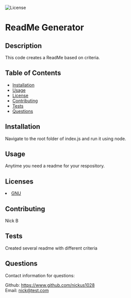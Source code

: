 

![License](https://img.shields.io/static/v1?label=License&message=GNU&color=BLUE)

# ReadMe Generator

## Description
This code creates a ReadMe based on criteria.

## Table of Contents

* [Installation](#installation)
* [Usage](#usage)
* [License](#license)
* [Contributing](#contributing)
* [Tests](#tests)
* [Questions](#questions)

## Installation
Navigate to the root folder of index.js and run it using node.

## Usage
Anytime you need a readme for your respository.

## Licenses
<li><a href = "https://opensource.org/licenses/gpl-license">GNU</a></li>

## Contributing
Nick B

## Tests
Created several readme with different criteria

## Questions
Contact information for questions:  

Github: https://www.github.com/nickus1028  
Email: nick@test.com
